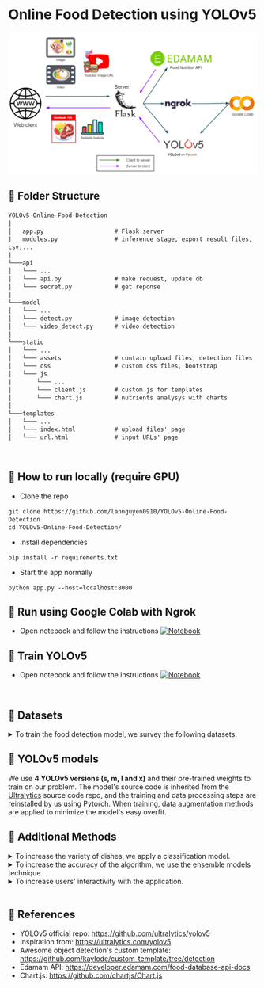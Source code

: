 # **Online Food Detection using YOLOv5**

![alt text](./demo/pipeline.png)

## 🌳 **Folder Structure**
```
YOLOv5-Online-Food-Detection
|
│   app.py                    # Flask server
|   modules.py                # inference stage, export result files, csv,...
|
└───api      
│   └─── ...
│   └─── api.py               # make request, update db
│   └─── secret.py            # get reponse 
|
└───model                     
│   └─── ...
│   └─── detect.py            # image detection
│   └─── video_detect.py      # video detection
|
└───static
│   └─── ...
│   └─── assets               # contain upload files, detection files
│   └─── css                  # custom css files, bootstrap
│   └─── js
|       └─── ...
│       └─── client.js        # custom js for templates
│       └─── chart.js         # nutrients analysys with charts
|
└───templates
│   └─── ...  
│   └─── index.html           # upload files' page
│   └─── url.html             # input URLs' page    
```
<br>

## 🌟 **How to run locally (require GPU)**
- Clone the repo
```
git clone https://github.com/lannguyen0910/YOLOv5-Online-Food-Detection
cd YOLOv5-Online-Food-Detection/
```
- Install dependencies
```
pip install -r requirements.txt
```
- Start the app normally 
```
python app.py --host=localhost:8000
```

## 🌟 **Run using Google Colab with Ngrok**
- Open notebook and follow the instructions [![Notebook](https://colab.research.google.com/assets/colab-badge.svg)](https://colab.research.google.com/drive/1JMH9vwvxmWy72yXxV2-niRUTW_J3PlQM?usp=sharing)
<!-- - (https://colab.research.google.com/drive/1SFDqNEQA9hrVA6zFn7wb0il-wV2Unou8?usp=sharing)-->

## 🌟 **Train YOLOv5** 
- Open notebook and follow the instructions [![Notebook](https://colab.research.google.com/assets/colab-badge.svg)](https://colab.research.google.com/drive/1PYMr192Y7Rc6SFLhq9ZVPQ64-9YM2fiF?usp=sharing)
<br>

## 🌟 **Datasets**
<details>
<summary>To train the food detection model, we survey the following datasets:</summary>
  
  - <a href="https://storage.googleapis.com/openimages/web/index.html">Open Images V6-Food</a>: Open Images V6 is a huge dataset from Google for Computer Vision tasks. To solve our problem, we extracted from a large dataset on food related labels. The extracted set includes 18 labels with more than 20,000 images.
  - <a href="http://foodcam.mobi/dataset.html">School Lunch Dataset</a>: includes 3940 photos of a lunch of Japanese high school students, taken at the same frontal angle with the goal of assessing student nutrition. Labels consist of coordinates and types of dishes are attached and divided into 21 different dishes, in the dataset there is also a label "Other Food" if the dishes do not belong to the remaining 20 dishes.
  - <a href="https://drive.google.com/drive/folders/1PLrsJBS1EtJLY6RpEriASTfQ5WRlPQAt?usp=sharing">Vietnamese Food</a>: a self-collected dataset on Vietnamese dishes, including 10 simple dishes of our country such as: Pho, Com Tam, Hu Tieu, Banh Mi,... Each category has about 20-30 images, divided 80-20 for training and evaluation.
  
We aggregate all the above datasets to proceed training. Dishes that appear in different sets will be grouped into one to avoid duplication. After aggregating, a large data set of 60,305 images with 44 different foods from all regions of the world.
<br>
  
In addition, we find that if we expand the problem to include classification, the dataset will increase significantly. Therefore, to further enhance the diversity of dishes, we collect additional datasets to additionally train a classification model:
  - <a href="http://www.ub.edu/cvub/mafood121/">MAFood-121</a>: consisting of 21,175 training image samples. The dishes are selected from the top 11 most popular cuisines in the world according to Google Trends statistics, these cuisines come from many countries around the world, especially Vietnam. For each type of cuisine, 11 typical traditional dishes are selected. The dataset has a total of 121 different types of dishes, each belonging to at least 1 of 10 food categories: Bread, Eggs, Fried, Meat, Noodles, Rice, Seafood, Soup, Dumplings, and Vegetables . 85% of the images are used for training and the remaining 15% for evaluation.
  - <a href="https://data.vision.ee.ethz.ch/cvl/datasets_extra/food-101/">Food-101</a>: includes 101 different types of dishes, with 101,000 sets of photos. For each dish, 250 images were used as test images and the remaining 750 images were used for training. The training images in this set still have a lot of noise, sometimes the colors are too sharp or some of the data samples are mislabeled, these noises are intentional by the author (mentioned in the study).
  
We also perform the aggregation of the two data sets above into one. The new set includes <b>93,748 training images</b> and <b>26,825 evaluation images</b> with a total of <b>180 different dishes</b>. It can be seen that the number of dishes has increased significantly, if the model detects a dish labeled "Other Food", the classification model will be applied to this dish and classified again.
</details>

## 🌟 **YOLOv5 models**
We use <b>4 YOLOv5 versions (s, m, l and x)</b> and their pre-trained weights to train on our problem. The model's source code is inherited from the <a href="https://github.com/ultralytics/yolov5">Ultralytics</a> source code repo, and the training and data processing steps are reinstalled by us using Pytorch. When training, data augmentation methods are applied to minimize the model's easy overfit.
<br>

## 🌟 **Additional Methods**
<details>
<summary>To increase the variety of dishes, we apply a classification model.</summary>
<br>
After testing and observing, we use a simple and effective model: EfficientNet. EfficientNet is proposed by Google and is one of the state-of-the-art models in this classification problem, and efficiency is also guaranteed. We apply the EfficientNet model source code from rwightman, we select the <b>EfficientNet-B4</b> version for retraining on the aggregated dataset. This model is used as an additional improvement to the YOLOv5 model in case the model detects a dish labeled as “Other Food”, only then EfficientNet is applied to predict the label again for this dish.
  
</details>
<details>
<summary>To increase the accuracy of the algorithm, we use the ensemble models technique.</summary>
For each image, models with different versions are used to predict, the results are then aggregated using the "weighted box fusion" method to give the final result.
<br>
  
</details>
<details>
<summary>To increase users' interactivity with the application.</summary>
When a dish is predicted, we provide more information about the nutritional level of that dish to the user. This information is queried from the application's database, which will be periodically updated from the Edamam API - an API that allows querying the nutrition of a dish by dish name. When doing prediction, the nutrition information will be saved along with the dish name under <b>CSV</b> format. We then fetch the CSV file on the client site to proceed drawing nutritrion statistics chart using <a href="https://github.com/chartjs/Chart.js">Chart.js</a> library. There are a total of 2 chart types, which appear when the user clicks on that chart type.
</details>
<br>

## 📙 **References**
- YOLOv5 official repo: https://github.com/ultralytics/yolov5
- Inspiration from: https://ultralytics.com/yolov5
- Awesome object detection's custom template: https://github.com/kaylode/custom-template/tree/detection
- Edamam API: https://developer.edamam.com/food-database-api-docs
- Chart.js: https://github.com/chartjs/Chart.js

